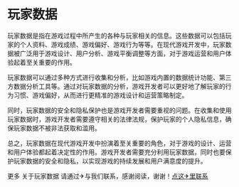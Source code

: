 # 玩家数据

玩家数据是指在游戏过程中所产生的各种与玩家相关的信息。这些数据可以包括玩家的个人资料、游戏成绩、游戏偏好、游戏行为等等。在现代游戏开发中，玩家数据被广泛用于游戏设计、用户分析、游戏平衡调整等方面，对于游戏运营和用户体验起着至关重要的作用。

玩家数据可以通过多种方式进行收集和分析，比如游戏内置的数据统计功能、第三方数据分析工具等。通过对玩家数据的分析，游戏开发者可以更好地了解玩家的行为习惯、游戏偏好，从而进行更精准的游戏设计和运营策略制定。

同时，玩家数据的安全和隐私保护也是游戏开发者需要重视的问题。在收集和使用玩家数据时，游戏开发者需要遵守相关的法律法规，保护玩家的个人隐私信息，确保玩家数据不被非法获取和滥用。

总之，玩家数据在现代游戏开发中扮演着至关重要的角色，对于游戏的设计、运营和用户体验都起着决定性的作用。游戏开发者需要充分利用玩家数据，同时也要保护玩家数据的安全和隐私，以实现游戏的持续发展和用户满意度的提升。

更多 关于玩家数据 请通过✈与我们联系，感谢阅读，谢谢！[点这✈里联系](https://w.k02.cc)